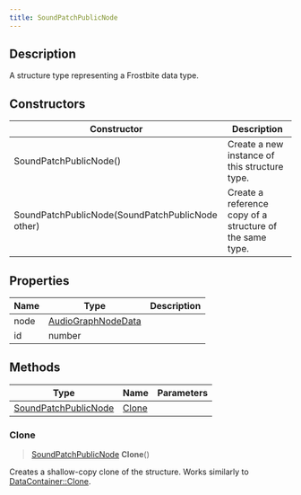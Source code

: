 ```yaml
---
title: SoundPatchPublicNode
---
```

## Description

A structure type representing a Frostbite data type.

## Constructors

| Constructor                                      | Description                                              |
| ------------------------------------------------ | -------------------------------------------------------- |
| SoundPatchPublicNode()                           | Create a new instance of this structure type.            |
| SoundPatchPublicNode(SoundPatchPublicNode other) | Create a reference copy of a structure of the same type. |

## Properties

| Name | Type                                     | Description |
| ---- | ---------------------------------------- | ----------- |
| node | [AudioGraphNodeData](/vext/ref/fb/audiographnodedata/) |             |
| id   | number                                   |             |

## Methods

| Type                                         | Name            | Parameters |
| -------------------------------------------- | --------------- | ---------- |
| [SoundPatchPublicNode](/vext/ref/fb/soundpatchpublicnode/) | [Clone](#clone) |            |

### Clone

> [SoundPatchPublicNode](/vext/ref/fb/soundpatchpublicnode/) **Clone**()

Creates a shallow-copy clone of the structure. Works similarly to [DataContainer::Clone](/vext/ref/shared/class/datacontainer#clone).
